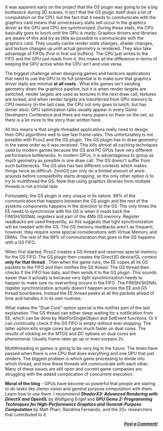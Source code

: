<div class="single-article">

<div class="item-page clearfix">

<div style="text-align:center;">

</div>

It was apparent early on the project that the GS plugin was going to be
a big bottleneck during 3D scenes. It isn't that the GS plugin itself
does a lot of computation on the CPU, but the fact that it needs to
communicate with the graphics card means that unnecessary stalls will
occur in the graphics driver as the GPU and CPU are synchronized. During
these stalls, the CPU basically goes to lunch until the GPU is ready.
Graphics drivers and libraries are aware of this and try as little as
possible to communicate with the graphics card. They usually cache
render state changes, shader changes, and texture changes up until
actual geometry is rendered. They also take advantage of FIFOs (first in
first out buffers). The CPU just writes to the FIFO and the GPU just
reads from it, this makes all the difference in terms of keeping the GPU
active while the CPU isn't and vise versa.  
  
The biggest challenge when designing games and hardcore applications
that need to use the GPU to its full potential is to make sure that
graphics driver stalls are minimal **at all costs** . What kills games
isn't sending geometry down the graphics pipeline, but it is when render
targets are switched, render targets are used as textures in the next
draw call, textures are locked, and when render targets are transferred
from GPU memory to CPU memory (in the last case, the CPU not only goes
to lunch, but has dinner also). GPU optimization talks usually appear in
every Game Developers Conference and there are many papers on them on
the net, so there is a lot more to the story than written here.  
  
All this means is that single-threaded applications really need to
design their GPU algorithms well to see fast frame rates. This
unfortunately is not possible with Pcsx2 and the GS plugin. The GS
plugin has to draw geometry in the same order as it was received. This
kills almost all caching techniques used by modern games because the GS
and PC GPUs have very different performance bottlenecks. In modern GPUs,
it is advantageous to group as much geometry as possible in one draw
call. The GS doesn't suffer from such bottlenecks. The GS also has two
different contexts which makes things twice as difficult. ZeroGS can
only do a limited amount of work-arounds before compatibility starts
dropping, so the only other option is to try to multithread the GS. Note
that using graphics libraries from multiple threads is not a trivial
task.  
  
Fortunately, the GS plugin is very unique in its nature. 99% of the
communication that happens between the GS plugin and the rest of the
systems components happens in the direction to the GS. The only times
the EE needs to synchronize with the GS is when it reads back the
FINISH/SIGNAL registers and part of the 4Mb GS memory. Register
readbacks are used frequently, so this suggests that tight
synchronization will be needed with the GS. The GS memory readbacks
aren't as frequent; however, they require some special considerations
with Virtual Memory and DMAs. The rest of the 99% of communication that
goes to the GS happens with a GS FIFO.  
  
When first started, Pcsx2 creates a GS thread and reserves special
memory for the GS FIFO. The GS plugin then creates the Direct3D
device/GL context **only for that thread** . Then when the game runs,
the EE copes all its GS packets to the FIFO and then notifies the GS
thread. The GS thread then checks if the FIFO has data, and then sends
it to the GS plugin. This sounds easier than it actually is because very
tight synchronization needs to happen to make sure no overwriting occurs
in the FIFO. The FINISH/SIGNAL register synchronization actually doesn't
happen across the EE and GS thread boundaries. Instead the EE thread
peeks at all the packets ahead of time and handles it in its own
routines.  
  
What makes the "Dual Core" option special is the notifies part of the
last explanation. The GS thread can either sleep waiting for a
notification from EE, which can be done by WaitForSingleObject and
SetEvent functions. Or it can continually check if the GS FIFO is empty
without ever stopping. The latter option kills single cores but goes
much faster on dual cores. The results of clicking on the MTGS and DC
options on dual cores are phenomenal. Usually frame rates go up or even
surpass 2x.  
  
Multithreading in games is going to be very big in the future. The times
have passed when there is one CPU that does everything and one GPU that
just renders. The biggest problem is which game processing to divide
into which thread, and how these threads will communicate with each
other. Many of these issues are still open and current game companies
are struggling with the added complication of concurrent execution.  
  
**Moral of the blog** - GPUs have become so powerful that people are
staring to do tasks like stereo vision and general purpose computation
with them. Learn how to use them. I recommend ***ShaderX3: Advanced
Rendering with DirectX and OpenGL*** by Wolfgang Engel and ***GPU Gems
2: Programming Techniques for High-Performance Graphics and
General-Purpose Computation*** by Matt Pharr, Randima Fernando, and the
20+ researchers that contributed to it.  
  

<div
style="font-style: italic; font-size: 10pt; font-weight: bold; text-align: right;">

[Post a Comment!](http://forums.pcsx2.net/thread-9745.html)

</div>

</div>

</div>
